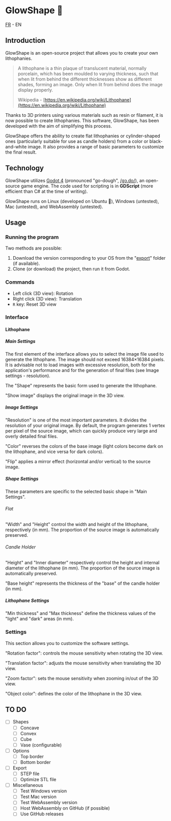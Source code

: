 # GlowShape 🌟
[FR](README_fr.md) - EN

## Introduction
GlowShape is an open-source project that allows you to create your own lithophanies.
> A lithophane is a thin plaque of translucent material, normally porcelain, which has been moulded to varying thickness, such that when lit from behind the different thicknesses show as different shades, forming an image. Only when lit from behind does the image display properly.
> 
> Wikipedia - [https://en.wikipedia.org/wiki/Lithophane](https://en.wikipedia.org/wiki/Lithophane)

Thanks to 3D printers using various materials such as resin or filament, it is now possible to create lithophanies. This software, GlowShape, has been developed with the aim of simplifying this process.

GlowShape offers the ability to create flat lithophanies or cylinder-shaped ones (particularly suitable for use as candle holders) from a color or black-and-white image. It also provides a range of basic parameters to customize the final result.

## Technology
GlowShape utilizes [Godot 4](https://godotengine.org/) (pronounced "go-dough", [/ɡɔ.do/](http://ipa-reader.xyz/?text=%2F%C9%A1%C9%94.do%2F&voice=Joey)), an open-source game engine. The code used for scripting is in **GDScript** (more efficient than C# at the time of writing).

GlowShape runs on Linux (developed on Ubuntu 🐧), Windows (untested), Mac (untested), and WebAssembly (untested).

## Usage
### Running the program
Two methods are possible:
1. Download the version corresponding to your OS from the "[export](export/)" folder (if available).
2. Clone (or download) the project, then run it from Godot.

### Commands
- Left click (3D view): Rotation
- Right click (3D view): Translation
- `R` key: Reset 3D view

### Interface
#### Lithophane
##### Main Settings
The first element of the interface allows you to select the image file used to generate the lithophane. The image should not exceed 16384×16384 pixels. It is advisable not to load images with excessive resolution, both for the application's performance and for the generation of final files (see Image settings - resolution).

The "Shape" represents the basic form used to generate the lithophane.

"Show image" displays the original image in the 3D view.

##### Image Settings
"Resolution" is one of the most important parameters. It divides the resolution of your original image. By default, the program generates 1 vertex per pixel of the source image, which can quickly produce very large and overly detailed final files.

"Color" reverses the colors of the base image (light colors become dark on the lithophane, and vice versa for dark colors).

"Flip" applies a mirror effect (horizontal and/or vertical) to the source image.

##### Shape Settings
These parameters are specific to the selected basic shape in "Main Settings".

###### Flat
"Width" and "Height" control the width and height of the lithophane, respectively (in mm). The proportion of the source image is automatically preserved.

###### Candle Holder
"Height" and "Inner diameter" respectively control the height and internal diameter of the lithophane (in mm). The proportion of the source image is automatically preserved.

"Base height" represents the thickness of the "base" of the candle holder (in mm).

##### Lithophane Settings
"Min thickness" and "Max thickness" define the thickness values of the "light" and "dark" areas (in mm).

### Settings
This section allows you to customize the software settings.

"Rotation factor": controls the mouse sensitivity when rotating the 3D view.

"Translation factor": adjusts the mouse sensitivity when translating the 3D view.

"Zoom factor": sets the mouse sensitivity when zooming in/out of the 3D view.

"Object color": defines the color of the lithophane in the 3D view.


## TO DO
- [ ] Shapes
  - [ ] Concave
  - [ ] Convex
  - [ ] Cube
  - [ ] Vase (configurable)

- [ ] Options
  - [ ] Top border
  - [ ] Bottom border

- [ ] Export
  - [ ] STEP file
  - [ ] Optimize STL file

- [ ] Miscellaneous
  - [ ] Test Windows version
  - [ ] Test Mac version
  - [ ] Test WebAssembly version
  - [ ] Host WebAssembly on GitHub (if possible)
  - [ ] Use GitHub releases
